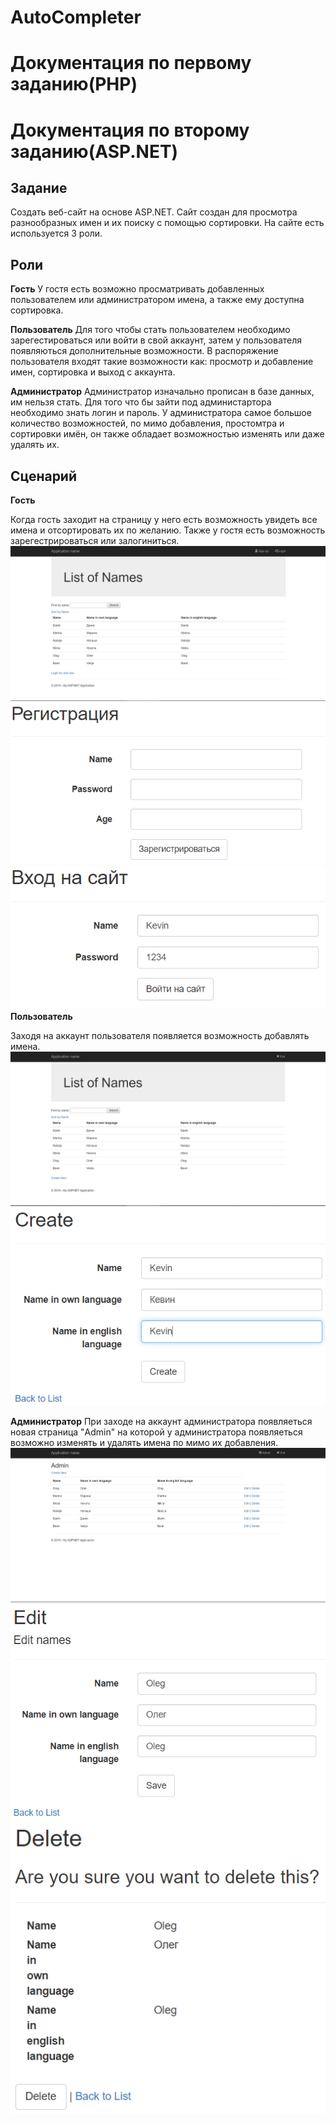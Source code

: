 # AutoCompleter
# Документация по первому заданию(PHP)
# Документация по второму заданию(ASP.NET)
## Задание
Создать веб-сайт на основе ASP.NET. Сайт создан для просмотра разнообразных имен и их поиску с помощью сортировки. На сайте есть используется 3 роли.
## Роли

**Гость**
У гостя есть возможно просматривать добавленных пользователем или администратором имена, а также ему доступна сортировка. 

**Пользователь**
Для того чтобы стать пользователем необходимо зарегестироваться или войти в свой аккаунт, затем у пользователя появляються дополнительные возможности. В распоряжение пользователя входят такие возможности как: просмотр и добавление имен, сортировка и выход с аккаунта. 

**Администратор**
Администратор изначально прописан в базе данных, им нельзя стать. Для того что бы зайти под администартора необходимо знать логин и пароль.  У администратора самое большое количество возможностей, по мимо добавления, простомтра и сортировки имён, он также обладает возможностью изменять или даже удалять их.
## Сценарий

**Гость**

Когда гость заходит на страницу у него есть возможность увидеть все имена и отсортировать их по желанию. Также у гостя есть возможность зарегестрироваться или залогиниться.
![](https://github.com/RaplinK/AutoCompleter/blob/master/Images/1.PNG)
![](https://github.com/RaplinK/AutoCompleter/blob/master/Images/2.PNG)
![](https://github.com/RaplinK/AutoCompleter/blob/master/Images/4.PNG)
**Пользователь**

Заходя на аккаунт пользователя появляется возможность добавлять имена.
![](https://github.com/RaplinK/AutoCompleter/blob/master/Images/5.PNG)
![](https://github.com/RaplinK/AutoCompleter/blob/master/Images/6.PNG)

**Администратор**
При заходе на аккаунт администратора появляеться новая страница "Admin" на которой у администратора появляеться возможно изменять и удалять имена по мимо их добавления.
![](https://github.com/RaplinK/AutoCompleter/blob/master/Images/10.PNG)
![](https://github.com/RaplinK/AutoCompleter/blob/master/Images/7.PNG)
![](https://github.com/RaplinK/AutoCompleter/blob/master/Images/8.PNG)
